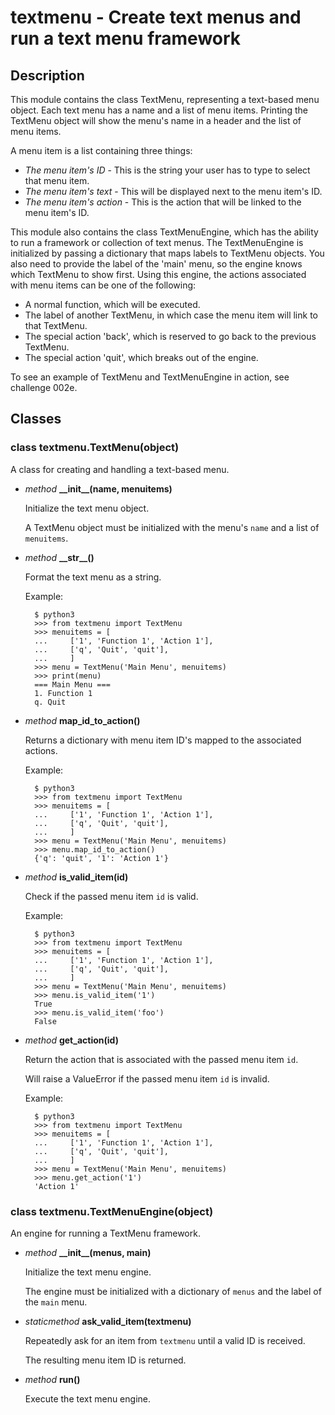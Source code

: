 # textmenu - Create text menus and run a text menu framework

## Description

This module contains the class TextMenu, representing a text-based menu object. Each text menu
has a name and a list of menu items. Printing the TextMenu object will show the menu's name in
a header and the list of menu items.

A menu item is a list containing three things:

- *The menu item's ID* - This is the string your user has to type to select that menu item.
- *The menu item's text* - This will be displayed next to the menu item's ID.
- *The menu item's action* - This is the action that will be linked to the menu item's ID.

This module also contains the class TextMenuEngine, which has the ability to run a framework or
collection of text menus. The TextMenuEngine is initialized by passing a dictionary that maps
labels to TextMenu objects. You also need to provide the label of the 'main' menu, so the engine
knows which TextMenu to show first. Using this engine, the actions associated with menu items can be
one of the following:

- A normal function, which will be executed.
- The label of another TextMenu, in which case the menu item will link to that TextMenu.
- The special action 'back', which is reserved to go back to the previous TextMenu.
- The special action 'quit', which breaks out of the engine.

To see an example of TextMenu and TextMenuEngine in action, see challenge 002e.

## Classes

### class textmenu.TextMenu(object)

A class for creating and handling a text-based menu.

- *method* **\_\_init\_\_(**name, menuitems**)**

  Initialize the text menu object.

  A TextMenu object must be initialized with the menu's `name` and a list of `menuitems`.

- *method* **\_\_str\_\_()**

  Format the text menu as a string.

  Example:

        $ python3
        >>> from textmenu import TextMenu
        >>> menuitems = [
        ...     ['1', 'Function 1', 'Action 1'],
        ...     ['q', 'Quit', 'quit'],
        ...     ]
        >>> menu = TextMenu('Main Menu', menuitems)
        >>> print(menu)
        === Main Menu ===
        1. Function 1
        q. Quit

- *method* **map\_id\_to_action()**

  Returns a dictionary with menu item ID's mapped to the associated actions.

  Example:

        $ python3
        >>> from textmenu import TextMenu
        >>> menuitems = [
        ...     ['1', 'Function 1', 'Action 1'],
        ...     ['q', 'Quit', 'quit'],
        ...     ]
        >>> menu = TextMenu('Main Menu', menuitems)
        >>> menu.map_id_to_action()
        {'q': 'quit', '1': 'Action 1'}

- *method* **is\_valid\_item(**id**)**

  Check if the passed menu item `id` is valid.

  Example:

        $ python3
        >>> from textmenu import TextMenu
        >>> menuitems = [
        ...     ['1', 'Function 1', 'Action 1'],
        ...     ['q', 'Quit', 'quit'],
        ...     ]
        >>> menu = TextMenu('Main Menu', menuitems)
        >>> menu.is_valid_item('1')
        True
        >>> menu.is_valid_item('foo')
        False

- *method* **get\_action(**id**)**

  Return the action that is associated with the passed menu item `id`.

  Will raise a ValueError if the passed menu item `id` is invalid.

  Example:

        $ python3
        >>> from textmenu import TextMenu
        >>> menuitems = [
        ...     ['1', 'Function 1', 'Action 1'],
        ...     ['q', 'Quit', 'quit'],
        ...     ]
        >>> menu = TextMenu('Main Menu', menuitems)
        >>> menu.get_action('1')
        'Action 1'

### class textmenu.TextMenuEngine(object)

An engine for running a TextMenu framework.

- *method* **\_\_init\_\_(**menus, main**)**

  Initialize the text menu engine.

  The engine must be initialized with a dictionary of `menus` and the label of the `main` menu.

- *staticmethod* **ask\_valid\_item(**textmenu**)**

  Repeatedly ask for an item from `textmenu` until a valid ID is received.

  The resulting menu item ID is returned.

- *method* **run()**

  Execute the text menu engine.
